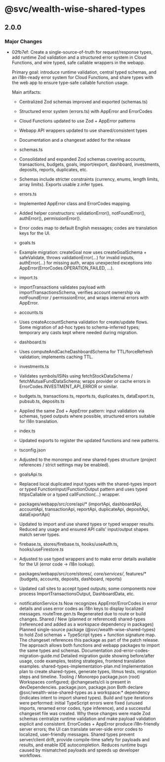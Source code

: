 # @svc/wealth-wise-shared-types

## 2.0.0

### Major Changes

- 02fb7ef: Create a single-source-of-truth for request/response types, add runtime Zod validation and a structured error system in Cloud Functions, and wire typed, safe callable wrappers in the webapp.

  Primary goal: introduce runtime validation, central typed schemas, and an i18n-ready error system for Cloud Functions, and share types with the web app to ensure type-safe callable function usage.

  Main artifacts:

  - Centralized Zod schemas improved and exported (schemas.ts)
  - Structured error system (errors.ts) with AppError and ErrorCodes
  - Cloud Functions updated to use Zod + AppError patterns
  - Webapp API wrappers updated to use shared/consistent types
  - Documentation and a changeset added for the release

  - schemas.ts
  - Consolidated and expanded Zod schemas covering accounts, transactions, budgets, goals, import/export, dashboard, investments, deposits, reports, duplicates, etc.
  - Schemas include stricter constraints (currency, enums, length limits, array limits). Exports usable z.infer types.
  - errors.ts
  - Implemented AppError class and ErrorCodes mapping.
  - Added helper constructors: validationError(), notFoundError(), authError(), permissionError().
  - Error codes map to default English messages; codes are translation keys for the UI.
  - goals.ts
  - Example migration: createGoal now uses createGoalSchema + safeValidate, throws validationError(...) for invalid inputs, authError(...) for missing auth, wraps unexpected exceptions into AppError(ErrorCodes.OPERATION_FAILED, ...).
  - import.ts
  - importTransactions validates payload with importTransactionsSchema, verifies account ownership via notFoundError / permissionError, and wraps internal errors with AppError.
  - accounts.ts
  - Uses createAccountSchema validation for create/update flows. Some migration of ad-hoc types to schema-inferred types; temporary any casts kept where needed during migration.
  - dashboard.ts
  - Uses computeAndCacheDashboardSchema for TTL/forceRefresh validation; implements caching TTL.
  - investments.ts
  - Validates symbols/ISINs using fetchStockDataSchema / fetchMutualFundDataSchema; wraps provider or cache errors in ErrorCodes.INVESTMENT_API_ERROR or similar.
  - budgets.ts, transactions.ts, reports.ts, duplicates.ts, dataExport.ts, pubsub.ts, deposits.ts
  - Applied the same Zod + AppError pattern: input validation via schemas, typed outputs where possible, structured errors suitable for i18n translation.
  - index.ts
  - Updated exports to register the updated functions and new patterns.
  - tsconfig.json
  - Adjusted to the monorepo and new shared-types structure (project references / strict settings may be enabled).
  - goalsApi.ts
  - Replaced local duplicated input types with the shared-types import or typed FunctionInput/FunctionOutput pattern and uses typed httpsCallable or a typed callFunction(...) wrapper.
  - packages/webapp/src/core/api/\* (importApi, dashboardApi, accountApi, transactionApi, reportApi, duplicateApi, depositApi, dataExportApi)
  - Updated to import and use shared types or typed wrapper results. Reduced any usage and ensured API calls' input/output shapes match server types.
  - firebase.ts, stores/firebase.ts, hooks/useAuth.ts, hooks/useFirestore.ts
  - Adjusted to use typed wrappers and to make error details available for the UI (error code -> i18n lookup).
  - packages/webapp/src/core/stores/_, core/services/_, features/\* (budgets, accounts, deposits, dashboard, reports)
  - Updated call sites to accept typed outputs; some components now process ImportTransactionsOutput, DashboardData, etc.
  - notificationService.ts
    Now recognizes AppError/ErrorCodes in error details and uses error codes as i18n keys to display localized messages.
    routeTree.gen.ts
    Regenerated due to route or build changes.
    Shared / New (planned or referenced)
    shared-types (referenced and added as a workspace dependency in packages)
    Planned single-source package (@svc/wealth-wise-shared-types) to hold Zod schemas + TypeScript types + function signature map. The changeset references this package as part of the patch release.
    The approach allows both functions and webapp packages to import the same types and schemas.
    Documentation
    zod-error-codes-migration-guide.md
    Detailed migration guide showing before/after usage, code examples, testing strategies, frontend translation examples.
    shared-types-implementation-plan.md
    Implementation plan to create shared-types, generate types, litmus tests, migration steps and timeline.
    Tooling / Monorepo
    package.json (root)
    Workspaces configured; @changesets/cli is present in devDependencies.
    package.json, package.json
    Both declare @svc/wealth-wise-shared-types as a workspace:\* dependency (indicates intent to import shared types).
    Build and type iterations were performed: initial TypeScript errors were fixed (unused imports, renamed error codes, type inference), and a successful changeset file was created.
    Why these changes were made
    Zod schemas centralize runtime validation and make payload validation explicit and consistent.
    ErrorCodes + AppError produce i18n-friendly server errors; the UI can translate server-side error codes to localized, user-friendly messages.
    Shared types prevent server/client drift, provide compile-time safety for payloads and results, and enable IDE autocompletion.
    Reduces runtime bugs caused by mismatched payloads and speeds up developer workflows.
